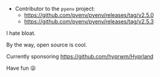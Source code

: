 - Contributor to the `pyenv` project:
    - https://github.com/pyenv/pyenv/releases/tag/v2.5.0
    - https://github.com/pyenv/pyenv/releases/tag/v2.5.3

I hate bloat.

By the way, open source is cool.

Currently sponsoring https://github.com/hyprwm/Hyprland

Have fun 😜
